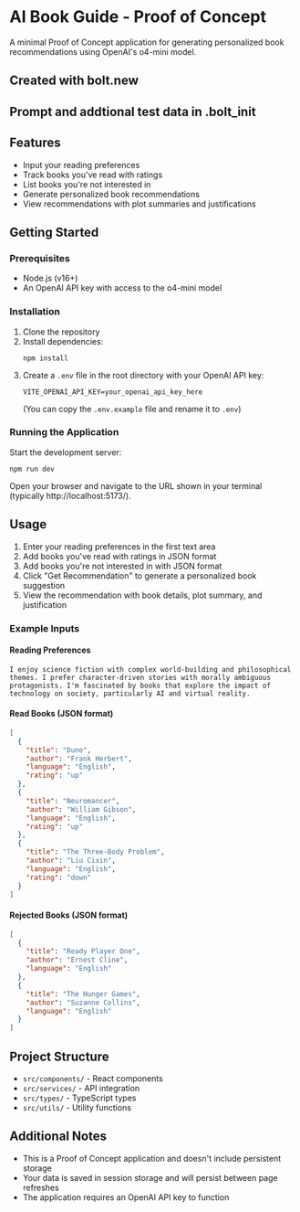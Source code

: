 # AI Book Guide - Proof of Concept

A minimal Proof of Concept application for generating personalized book recommendations using OpenAI's o4-mini model.

## Created with bolt.new
## Prompt and addtional test data in .bolt_init

## Features

- Input your reading preferences
- Track books you've read with ratings
- List books you're not interested in
- Generate personalized book recommendations
- View recommendations with plot summaries and justifications

## Getting Started

### Prerequisites

- Node.js (v16+)
- An OpenAI API key with access to the o4-mini model

### Installation

1. Clone the repository
2. Install dependencies:
   ```
   npm install
   ```
3. Create a `.env` file in the root directory with your OpenAI API key:
   ```
   VITE_OPENAI_API_KEY=your_openai_api_key_here
   ```
   (You can copy the `.env.example` file and rename it to `.env`)

### Running the Application

Start the development server:
```
npm run dev
```

Open your browser and navigate to the URL shown in your terminal (typically http://localhost:5173/).

## Usage

1. Enter your reading preferences in the first text area
2. Add books you've read with ratings in JSON format
3. Add books you're not interested in with JSON format
4. Click "Get Recommendation" to generate a personalized book suggestion
5. View the recommendation with book details, plot summary, and justification

### Example Inputs

#### Reading Preferences
```
I enjoy science fiction with complex world-building and philosophical themes. I prefer character-driven stories with morally ambiguous protagonists. I'm fascinated by books that explore the impact of technology on society, particularly AI and virtual reality.
```

#### Read Books (JSON format)
```json
[
  {
    "title": "Dune",
    "author": "Frank Herbert",
    "language": "English",
    "rating": "up"
  },
  {
    "title": "Neuromancer",
    "author": "William Gibson",
    "language": "English",
    "rating": "up"
  },
  {
    "title": "The Three-Body Problem",
    "author": "Liu Cixin",
    "language": "English",
    "rating": "down"
  }
]
```

#### Rejected Books (JSON format)
```json
[
  {
    "title": "Ready Player One",
    "author": "Ernest Cline",
    "language": "English"
  },
  {
    "title": "The Hunger Games",
    "author": "Suzanne Collins",
    "language": "English"
  }
]
```

## Project Structure

- `src/components/` - React components
- `src/services/` - API integration
- `src/types/` - TypeScript types
- `src/utils/` - Utility functions

## Additional Notes

- This is a Proof of Concept application and doesn't include persistent storage
- Your data is saved in session storage and will persist between page refreshes
- The application requires an OpenAI API key to function